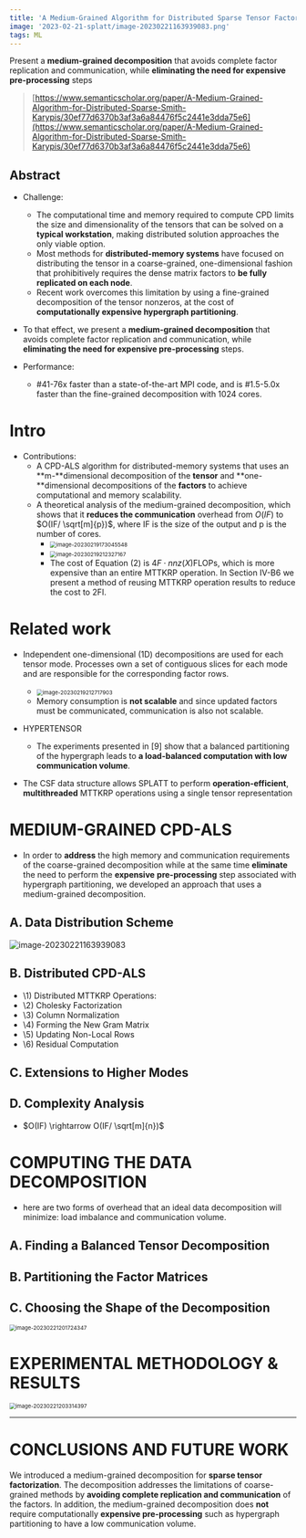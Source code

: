```yaml
---
title: 'A Medium-Grained Algorithm for Distributed Sparse Tensor Factorization'
image: '2023-02-21-splatt/image-20230221163939083.png'
tags: ML
---
```

Present a **medium-grained decomposition** that avoids complete factor replication and communication, while **eliminating the need for expensive pre-processing** steps

<!--more-->

> [https://www.semanticscholar.org/paper/A-Medium-Grained-Algorithm-for-Distributed-Sparse-Smith-Karypis/30ef77d6370b3af3a6a84476f5c2441e3dda75e6](https://www.semanticscholar.org/paper/A-Medium-Grained-Algorithm-for-Distributed-Sparse-Smith-Karypis/30ef77d6370b3af3a6a84476f5c2441e3dda75e6)

## Abstract

- Challenge:

  - The computational time and memory required to compute CPD limits the size and dimensionality of the tensors that can be solved on a **typical workstation**, making distributed solution approaches the only viable option.
  - Most methods for **distributed-memory systems** have focused on distributing the tensor in a coarse-grained, one-dimensional fashion that prohibitively requires the dense matrix factors to **be fully replicated on each node**.
  - Recent work overcomes this limitation by using a fine-grained decomposition of the tensor nonzeros, at the cost of **computationally expensive hypergraph partitioning**.
- To that effect, we present a **medium-grained decomposition** that avoids complete factor replication and communication, while **eliminating the need for expensive pre-processing** steps.
- Performance:

  - #41-76x faster than a state-of-the-art MPI code, and is #1.5-5.0x faster than the fine-grained decomposition with 1024 cores.

# Intro

- Contributions:
  - A CPD-ALS algorithm for distributed-memory systems that uses an **m-**dimensional decomposition of the **tensor** and **one-**dimensional decompositions of the **factors** to achieve computational and memory scalability.
  - A theoretical analysis of the medium-grained decomposition, which shows that it **reduces the communication** overhead from $O(IF)$ to $O(IF/ \sqrt[m]{p})$, where IF is the size of the output and p is the number of cores.
    - <img src="../images/2023-02-21-splatt/image-20230219173045548.png" alt="image-20230219173045548" style="zoom: 67%;" />
    - <img src="../images/2023-02-21-splatt/image-20230219212327167.png" alt="image-20230219212327167" style="zoom: 67%;" />
    - The cost of Equation (2) is $4F \cdot nnz(X) \text{FLOPs}$, which is more expensive than an entire MTTKRP operation. In Section IV-B6 we present a method of reusing MTTKRP operation results to reduce the cost to 2FI.

# Related work

- Independent one-dimensional (1D) decompositions are used for each tensor mode. Processes own a set of contiguous slices for each mode and are responsible for the corresponding factor rows.

  - <img src="../images/2023-02-21-splatt/image-20230219212717903.png" alt="image-20230219212717903" style="zoom: 67%;" />
  - Memory consumption is **not scalable** and since updated factors must be communicated, communication is also not scalable.
- HYPERTENSOR

  - The experiments presented in [9] show that a balanced partitioning of the hypergraph leads to **a load-balanced computation with low communication volume**.
- The CSF data structure allows SPLATT to perform **operation-efficient**, **multithreaded** MTTKRP operations using a single tensor representation

# MEDIUM-GRAINED CPD-ALS

- In order to **address** the high memory and communication requirements of the coarse-grained decomposition while at the same time **eliminate** the need to perform the **expensive** **pre-processing** step associated with hypergraph partitioning, we developed an approach that uses a medium-grained decomposition.

## A. Data Distribution Scheme

![image-20230221163939083](../images/2023-02-21-splatt/image-20230221163939083.png)

## B. Distributed CPD-ALS

- \1) Distributed MTTKRP Operations:
- \2) Cholesky Factorization
- \3) Column Normalization
- \4) Forming the New Gram Matrix
- \5) Updating Non-Local Rows
- \6) Residual Computation

## C. Extensions to Higher Modes

## D. Complexity Analysis

- $O(IF) \rightarrow O(IF/ \sqrt[m]{n})$

# COMPUTING THE DATA DECOMPOSITION

- here are two forms of overhead that an
  ideal data decomposition will minimize: load imbalance and
  communication volume.

## A. Finding a Balanced Tensor Decomposition

## B. Partitioning the Factor Matrices

## C. Choosing the Shape of the Decomposition

<img src="../images/2023-02-21-splatt/image-20230221201724347.png" alt="image-20230221201724347" style="zoom: 67%;" />

# EXPERIMENTAL METHODOLOGY & RESULTS

<img src="../images/2023-02-21-splatt/image-20230221203314397.png" alt="image-20230221203314397" style="zoom:67%;" />

---

# CONCLUSIONS AND FUTURE WORK

We introduced a medium-grained decomposition for **sparse tensor factorization**. The decomposition addresses the limitations of coarse-grained methods by **avoiding complete replication and communication** of the factors. In addition, the medium-grained decomposition does **not** require computationally **expensive pre-processing** such as hypergraph partitioning to have a low communication volume.
